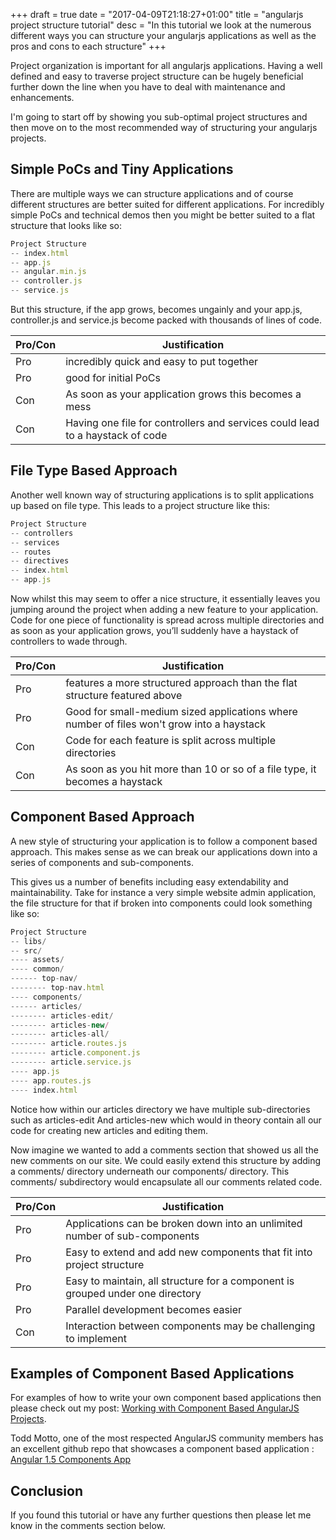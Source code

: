 +++
draft = true
date = "2017-04-09T21:18:27+01:00"
title = "angularjs project structure tutorial"
desc = "In this tutorial we look at the numerous different ways you can structure your angularjs applications as well as the pros and cons to each structure"
+++

Project organization is important for all angularjs applications. Having a well defined and easy to traverse project structure can be hugely beneficial further down the line when you have to deal with maintenance and enhancements. 

I'm going to start off by showing you sub-optimal project structures and then move on to the most recommended way of structuring your angularjs projects.

## Simple PoCs and Tiny Applications

There are multiple ways we can structure applications and of course different structures are better suited for different applications. For incredibly simple PoCs and technical demos then you might be better suited to a flat structure that looks like so:

~~~javascript
Project Structure 
-- index.html
-- app.js
-- angular.min.js
-- controller.js
-- service.js
~~~

But this structure, if the app grows, becomes ungainly and your app.js, controller.js and service.js become packed with thousands of lines of code. 

| Pro/Con | Justification |
| --- | --- |
| Pro | incredibly quick and easy to put together |
| Pro | good for initial PoCs |
| Con | As soon as your application grows this becomes a mess |
| Con | Having one file for controllers and services could lead to a haystack of code |

## File Type Based Approach

Another well known way of structuring applications is to split applications up based on file type. This leads to a project structure like this:

~~~javascript
Project Structure 
-- controllers
-- services
-- routes
-- directives
-- index.html
-- app.js
~~~

Now whilst this may seem to offer a nice structure, it essentially leaves you jumping around the project when adding a new feature to your application. Code for one piece of functionality is spread across multiple directories and as soon as your application grows, you’ll suddenly have a haystack of controllers to wade through.

| Pro/Con | Justification |
| --- | --- |
| Pro | features a more structured approach than the flat structure featured above |
| Pro | Good for small-medium sized applications where number of files won't grow into a haystack |
| Con | Code for each feature is split across multiple directories |
| Con | As soon as you hit more than 10 or so of a file type, it becomes a haystack |

## Component Based Approach

A new style of structuring your application is to follow a component based approach. This makes sense as we can break our applications down into a series of components and sub-components.

This gives us a number of benefits including easy extendability and maintainability. Take for instance a very simple website admin application, the file structure for that if broken into components could look something like so:

~~~javascript
Project Structure 
-- libs/
-- src/
---- assets/
---- common/
------ top-nav/
-------- top-nav.html
---- components/
------ articles/
-------- articles-edit/
-------- articles-new/
-------- articles-all/
-------- article.routes.js
-------- article.component.js
-------- article.service.js
---- app.js
---- app.routes.js
---- index.html
~~~ 

Notice how within our articles directory we have multiple sub-directories such as articles-edit
And articles-new which would in theory contain all our code for creating new articles and editing them.

Now imagine we wanted to add a comments section that showed us all the new comments on our site. We could easily extend this structure by adding a comments/ directory underneath our components/ directory. This comments/ subdirectory would encapsulate all our comments related code.

| Pro/Con | Justification |
| --- | --- |
| Pro | Applications can be broken down into an unlimited number of sub-components |
| Pro | Easy to extend and add new components that fit into project structure |
| Pro | Easy to maintain, all structure for a component is grouped under one directory | 
| Pro | Parallel development becomes easier |
| Con | Interaction between components may be challenging to implement |


## Examples of Component Based Applications

For examples of how to write your own component based applications then please check out my post: [Working with Component Based AngularJS Projects](https://tutorialedge.net/working-with-angularjs-component-applications).  

Todd Motto, one of the most respected AngularJS community members has an excellent github repo that showcases a component based application : [Angular 1.5 Components App](https://github.com/toddmotto/angular-1-5-components-app)

## Conclusion

If you found this tutorial or have any further questions then please let me know in the comments section below.